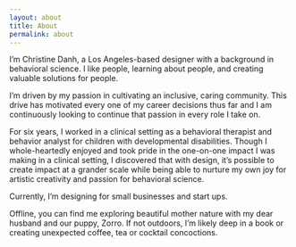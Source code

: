 ```yaml
---
layout: about
title: About
permalink: about
---
```


I’m Christine Danh, a Los Angeles-based designer with a background in behavioral science. I like people, learning about people, and creating valuable solutions for people.

I’m driven by my passion in cultivating an inclusive, caring community. This drive has motivated every one of my career decisions thus far and I am continuously looking to continue that passion in every role I take on.

For six years, I worked in a clinical setting as a behavioral therapist and behavior analyst for children with developmental disabilities. Though I whole-heartedly enjoyed and took pride in the one-on-one impact I was making in a clinical setting, I discovered that with design, it’s possible to create impact at a grander scale while being able to nurture my own joy for artistic creativity and passion for behavioral science.

Currently, I’m designing for small businesses and start ups.

Offline, you can find me exploring beautiful mother nature with my dear husband and our puppy, Zorro. If not outdoors, I’m likely deep in a book or creating unexpected coffee, tea or cocktail concoctions.